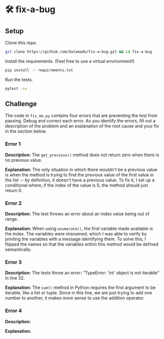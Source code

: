 # 🛠 fix-a-bug

## Setup

Clone this repo.

```bash
git clone https://github.com/datamade/fix-a-bug.git && cd fix-a-bug
```

Install the requirements. (Feel free to use a virtual environment!)

```bash
pip install -r requirements.txt
```

Run the tests.

```bash
pytest -sv
```

## Challenge

The code in `fix_me.py` contains four errors that are preventing the test from
passing. Debug and correct each error. As you identify the errors, fill out
a description of the problem and an explanation of the root cause and your fix
in the section below.

### Error 1

**Description:**
The `get_previous()` method does not return zero when there is no previous value.

**Explanation:**
The only situation in which there wouldn't be a previous value is when the method is trying to find the previous value of the first value in the list -- by definition, it doesn't have a previous value. To fix it, I set up a conditional where, if the index of the value is 0, the method should just return 0.

### Error 2

**Description:**
The test throws an error about an index value being out of range.

**Explanation:**
When using `enumerate()`, the first variable made available is the index. The variables were misnamed, which I was able to verify by printing the variables with a message identifying them. To solve this, I flipped the names so that the variables within this method would be defined semantically.

### Error 3

**Description:**
The tests throw an error: "TypeError: 'int' object is not iterable" in line 32.

**Explanation:**
The `sum()` method in Python requires the first argument to be iterable, like a list or tuple. Since in this line, we are just trying to add one number to another, it makes more sense to use the addition operator.

### Error 4

**Description:**

**Explanation:**
